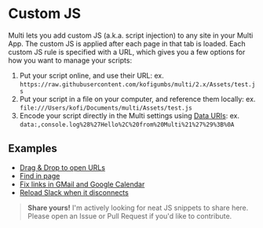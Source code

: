 # Custom JS

Multi lets you add custom JS (a.k.a. script injection) to any site in your Multi App.
The custom JS is applied after each page in that tab is loaded.
Each custom JS rule is specified with a URL, which gives you a few options for how you want to manage your scripts:

1. Put your script online, and use their URL: ex. `https://raw.githubusercontent.com/kofigumbs/multi/2.x/Assets/test.js`
2. Put your script in a file on your computer, and reference them locally: ex. `file:///Users/kofi/Documents/multi/Assets/test.js`
3. Encode your script directly in the Multi settings using [Data URIs](https://developer.mozilla.org/en-US/docs/Web/HTTP/Basics_of_HTTP/Data_URIs): ex. `data:,console.log%28%27Hello%2C%20from%20Multi%21%27%29%3B%0A`

## Examples

- [Drag & Drop to open URLs](https://gist.github.com/kofigumbs/37c4dd92fade342be705245f39310a46)
- [Find in page](https://gist.github.com/kofigumbs/a966f381cd08ec27addf2b4e7e3246bc)
- [Fix links in GMail and Google Calendar](https://gist.github.com/kofigumbs/9a374fe1d99c57dd2f69dd17ede367a8)
- [Reload Slack when it disconnects](https://gist.github.com/kofigumbs/a77b981fb5f52e04581d96ea654fd7a5)

> **Share yours!**
> I'm actively looking for neat JS snippets to share here.
> Please open an Issue or Pull Request if you'd like to contribute.
